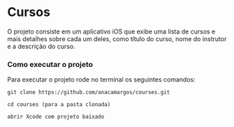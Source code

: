 # Cursos

O projeto consiste em um aplicativo iOS que exibe uma lista de cursos e mais detalhes sobre cada um deles, como título do curso, nome do instrutor e a descrição do curso.
### Como executar o projeto

Para executar o projeto rode no terminal os seguintes comandos:

``````
git clone https://github.com/anacamargos/courses.git

cd courses (para a pasta clonada)

abrir Xcode com projeto baixado
``````

